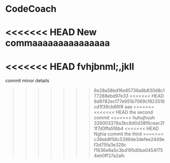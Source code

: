 # CodeCoach
<<<<<<< HEAD
New commaaaaaaaaaaaaaaa
=======
<<<<<<< HEAD
fvhjbnml;,jkll
=======
commit minor details
>>>>>>> 6e28a58bd16e85736a8b830d8c177288ebd97e33
<<<<<<< HEAD
>>>>>>> 6d9782ecf77e951b7069cf823516cd1f39cb66f8
aaa
=======
<<<<<<< HEAD
the second commit
=======
huhujhuuh
>>>>>>> 326003378a3bc8d0d38f6ceac2f1f7d3ffa5f6b4
<<<<<<< HEAD
Nghia commit the third 
=======
>>>>>>> c38eb8f56c5399de3defee2449ef3d75fa3e328c
>>>>>>> f1636e6a5c3bd195d0ba0454f754eb0ff37a2afc
